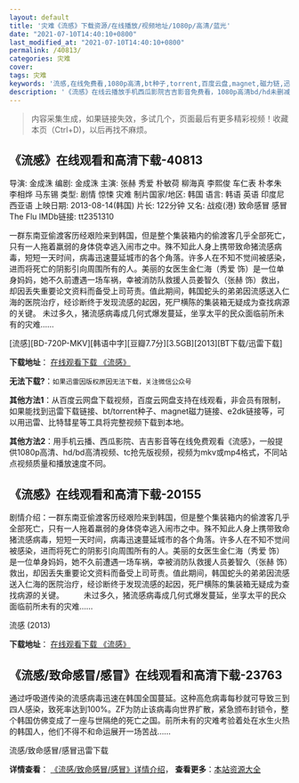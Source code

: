 ```yaml
---
layout: default
title: '灾难《流感》下载资源/在线播放/视频地址/1080p/高清/蓝光'
date: "2021-07-10T14:40:10+0800"
last_modified_at: "2021-07-10T14:40:10+0800"
permalink: /40813/
categories: 灾难
cover:
tags: 灾难
keywords: '流感,在线免费看,1080p高清,bt种子,torrent,百度云盘,magnet,磁力链,迅雷下载资源'
description: '《流感》在线云播放手机西瓜影院吉吉影音免费看，1080p高清bd/hd未删减完整版和tc抢先枪版，mkv/mp4格式，附带bt/torrent种子、magnet/磁力链、百度云盘、网盘资源迅雷下载链接'
---
```


>内容采集生成，如果链接失效，多试几个，页面最后有更多精彩视频！收藏本页（Ctrl+D)，以后再找不麻烦。


## 《流感》在线观看和高清下载-40813

导演: 金成洙 编剧: 金成洙 主演: 张赫 秀爱 朴敏荷 柳海真 李熙俊 车仁表 朴孝朱 李相烨 马东锡 类型: 剧情 惊悚 灾难 制片国家/地区: 韩国 语言: 韩语 英语 印度尼西亚语 上映日期: 2013-08-14(韩国) 片长: 122分钟 又名: 战疫(港) 致命感冒 感冒 The Flu IMDb链接: tt2351310

一群东南亚偷渡客历经艰险来到韩国，但是整个集装箱内的偷渡客几乎全部死亡，只有一人拖着羸弱的身体侥幸逃入闹市之中。殊不知此人身上携带致命猪流感病毒，短短一天时间，病毒迅速蔓延城市的各个角落。许多人在不知不觉间被感染，进而将死亡的阴影引向周围所有的人。美丽的女医生金仁海（秀爱 饰）是一位单身妈妈，她不久前遭遇一场车祸，幸被消防队救援人员姜智久（张赫 饰）救出，却因丢失重要论文资料而备受上司苛责。值此期间，韩国蛇头的弟弟因流感送入仁海的医院治疗，经诊断终于发现流感的起因，死尸横陈的集装箱无疑成为查找病源的关键。 未过多久，猪流感病毒成几何式爆发蔓延，坐享太平的民众面临前所未有的灾难……


[流感][BD-720P-MKV][韩语中字][豆瓣7.7分][3.5GB][2013][BT下载/迅雷下载]

**下载地址**： [在线观看下载 《流感》](https://www.btdx8.com/torrent/the_flu_2013.html) 


**无法下载?**：`如果迅雷因版权原因无法下载，关注微信公众号 `

**其他方法1**：从百度云网盘下载视频，百度云网盘支持在线观看，非会员有限制，如果能找到迅雷下载链接、bt/torrent种子、magnet磁力链接、e2dk链接等，可以用迅雷、比特彗星等工具将完整视频下载到本地。

**其他方法2**：用手机云播、西瓜影院、吉吉影音等在线免费观看《流感》，一般提供1080p高清、hd/bd高清视频、tc抢先版视频，视频为mkv或mp4格式，不同站点视频质量和播放速度不同。


## 《流感》在线观看和高清下载-20155

剧情介绍：一群东南亚偷渡客历经艰险来到韩国，但是整个集装箱内的偷渡客几乎全部死亡，只有一人拖着羸弱的身体侥幸逃入闹市之中。殊不知此人身上携带致命猪流感病毒，短短一天时间，病毒迅速蔓延城市的各个角落。许多人在不知不觉间被感染，进而将死亡的阴影引向周围所有的人。美丽的女医生金仁海（秀爱 饰）是一位单身妈妈，她不久前遭遇一场车祸，幸被消防队救援人员姜智久（张赫 饰）救出，却因丢失重要论文资料而备受上司苛责。值此期间，韩国蛇头的弟弟因流感送入仁海的医院治疗，经诊断终于发现流感的起因，死尸横陈的集装箱无疑成为查找病源的关键。  　　未过多久，猪流感病毒成几何式爆发蔓延，坐享太平的民众面临前所未有的灾难……


流感 (2013)

**下载地址**： [在线观看下载 《流感》](https://www.btbtdy.me/btdy/dy1989.html) 


## 《流感/致命感冒/感冒》在线观看和高清下载-23763

通过呼吸道传染的流感病毒迅速在韩国全国蔓延。这种高危病毒每秒就可导致三到四人感染，致死率达到100%。ZF为防止该病毒向世界扩散，紧急颁布封锁令，整个韩国仿佛变成了一座与世隔绝的死亡之国。前所未有的灾难考验着处在水生火热的韩国人，他们不得不和命运展开一场苦战&hellip;…


流感/致命感冒/感冒迅雷下载

**详情查看**： [《流感/致命感冒/感冒》详情介绍](/movie/23763/)， **查看更多**：[本站资源大全](/movie/t/all/)

